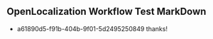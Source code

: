 ## OpenLocalization Workflow Test MarkDown
* a61890d5-f91b-404b-9f01-5d2495250849 thanks!

<!--HONumber=Aug16_HO3-->


